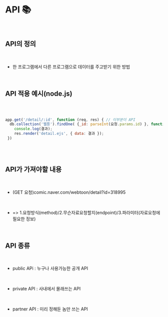 # API 📚
<br/>

## API의 정의
<br/>

+ 한 프로그램에서 다른 프로그램으로 데이터를 주고받기 위한 방법
<br/>

## API 적용 예시(node.js)
<br/>

```js

app.get('/detail/:id', function (req, res) { // 이부분이 API
  db.collection('웹툰').findOne( {_id: parseInt(요청.params.id) }, function (에러, 결과) { // API 실행코드
    console.log(결과);
    res.render('detail.ejs', { data: 결과 });
 })
 
 ```
 <br/>
 
## API가 가져야할 내용
<br/>
 
+ (GET 요청)comic.naver.com/webtoon/detail?id=318995 
<br/>

+ => 1.요청방식(method)/2.무슨자료요청할지(endpoint)/3.파라미터(자료요청에 필요한 정보)
<br/>

## API 종류
<br/>

+ public APi : 누구나 사용가능한 공개 API
<br/>

+ private API : 사내에서 몰래쓰는 API
<br/>

+ partner API : 미리 정해둔 놈만 쓰는 API
<br/>

